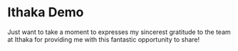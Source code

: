# Ithaka Demo 
Just want to take a moment to expresses my sincerest gratitude to the team at Ithaka for providing me with this fantastic opportunity to share! 